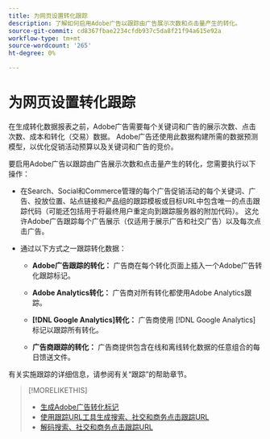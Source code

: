 ```yaml
---
title: 为网页设置转化跟踪
description: 了解如何启用Adobe广告以跟踪由广告展示次数和点击量产生的转化。
source-git-commit: cd8367fbae2234cfdb937c5da8f21f94a615e92a
workflow-type: tm+mt
source-wordcount: '265'
ht-degree: 0%

---
```


# 为网页设置转化跟踪

<!-- I don't think this is necessary here -- we already have a bullet point in the implementation overview -- so removing from TOC. -->

在生成转化数据报表之前，Adobe广告需要每个关键词和广告的展示次数、点击次数、成本和转化（交易）数据。 Adobe广告还使用此数据构建所需的数据预测模型，以优化促销活动预算以及关键词和广告的竞价。

要启用Adobe广告以跟踪由广告展示次数和点击量产生的转化，您需要执行以下操作：

* 在Search、Social和Commerce管理的每个广告促销活动的每个关键词、广告、投放位置、站点链接和产品组的跟踪模板或目标URL中包含唯一的点击跟踪代码（可能还包括用于将最终用户重定向到跟踪服务器的附加代码）。 这允许Adobe广告跟踪每个广告展示（仅适用于展示广告和社交广告）以及每次点击广告。

* 通过以下方式之一跟踪转化数据：

   * **Adobe广告跟踪的转化：** 广告商在每个转化页面上插入一个Adobe广告转化跟踪标记。

   * **Adobe Analytics转化：** 广告商对所有转化都使用Adobe Analytics跟踪。

   * **[!DNL Google Analytics]转化：** 广告商使用 [!DNL Google Analytics] 标记以跟踪所有转化。

   * **广告商跟踪的转化：** 广告商提供包含在线和离线转化数据的任意组合的每日馈送文件。

有关实施跟踪的详细信息，请参阅有关“跟踪”的帮助章节。

>[!MORELIKETHIS]
>
>* [生成Adobe广告转化标记](/help/search-social-commerce/tools/conversion-tag-generate.md)
>* [使用跟踪URL工具生成搜索、社交和商务点击跟踪URL](/help/search-social-commerce/tools/click-tracking-url-generate.md)
>* [解码搜索、社交和商务点击跟踪URL](/help/search-social-commerce/tools/click-tracking-url-decode.md)

